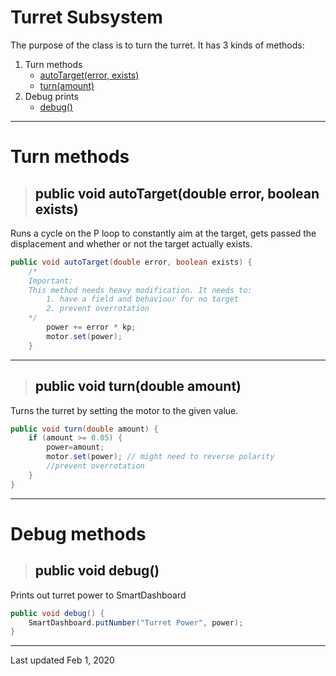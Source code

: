 # Turret Subsystem
The purpose of the class is to turn the turret.
It has 3 kinds of methods:

1. Turn methods
    * <a href="#autoTarget">autoTarget(error, exists)</a>
    * <a href="#turn">turn(amount) </a>
2. Debug prints
    * <a href="#debug">debug()</a>

--- 
# Turn methods
>## <a id="autoTarget">public void autoTarget(double error, boolean exists)</a>
Runs a cycle on the P loop to constantly aim at the target, gets passed the displacement and whether or not the target actually exists.
~~~java
public void autoTarget(double error, boolean exists) {
    /*
    Important:
    This method needs heavy modification. It needs to:
        1. have a field and behaviour for no target
        2. prevent overrotation
    */
        power += error * kp;
        motor.set(power);
    }
~~~
---
>## <a id="turn">public void turn(double amount)</a>
Turns the turret by setting the motor to the given value.
~~~java
public void turn(double amount) {
    if (amount >= 0.05) {
        power=amount;
        motor.set(power); // might need to reverse polarity
        //prevent overrotation
    }
}
~~~
---
# Debug methods
>## <a id="debug">public void debug()</a>
Prints out turret power to SmartDashboard
~~~java
public void debug() {
    SmartDashboard.putNumber("Turret Power", power);
}
~~~
---
Last updated Feb 1, 2020